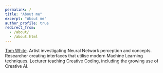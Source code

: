 ```yaml
---
permalink: /
title: "About me"
excerpt: "About me"
author_profile: true
redirect_from: 
  - /about/
  - /about.html
---
```


[Tom White](http://twitter.com/dribnet). Artist investigating Neural Network perception and concepts. Researcher creating interfaces that utilise modern Machine Learning techniques. Lecturer teaching Creative Coding, including the growing use of Creative AI.
